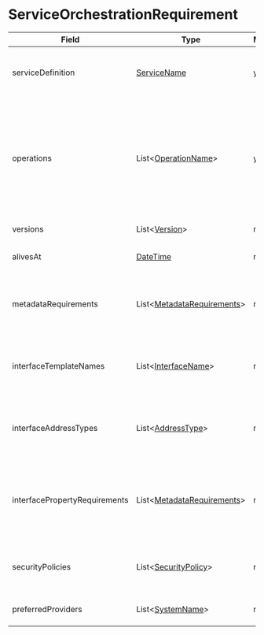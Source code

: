 # ServiceOrchestrationRequirement

Field | Type | Mandatory | Description
--- | --- | --- | ---
serviceDefinition | [ServiceName](../primitives.md#servicename) | yes/no | The required service definition name. Mandatory in case of **dynamic** strategy.
operations | List<[OperationName](../primitives.md#operationname)> | yes/no | The required service operation names. Exactly one operation must be defined, when the following orchestration flags are true: `ONLY_INTERCLOUD`, `ALLOW_INTERCLOUD`, `ALLOW_TRANSLATION`
versions | List<[Version](../primitives.md#version)> | no | The required service versions.
alivesAt | [DateTime](../primitives.md#datetime) | no | The orchestrated service must be alive by this time.
metadataRequirements | List<[MetadataRequirements](../data-models/metadata-requirements.md)> | no | The orchestrated service must meet at least one of the specified metadata requirement.
interfaceTemplateNames | List<[InterfaceName](../primitives.md#interfacename)> | no | The orchestrated service must offer at least one from the specified interface template names.
interfaceAddressTypes | List<[AddressType](../primitives.md#addresstype)> | no | The orchestrated service must offer at least one from the specified interface address types.
interfacePropertyRequirements | List<[MetadataRequirements](../data-models/metadata-requirements.md)> | no | The orchestrated service must offer at least one interface that meets with one of the specified property requirements.
securityPolicies | List<[SecurityPolicy](../primitives.md#securitypolicy)> | no | The orchestrated service must meet one of the specified security policies.
preferredProviders | List<[SystemName](../primitives.md#systemname)> | no | Provider system names specified here have priority.